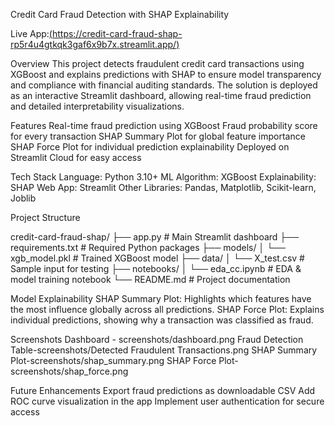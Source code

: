 Credit Card Fraud Detection with SHAP Explainability

Live App:[(https://credit-card-fraud-shap-rp5r4u4gtkqk3gaf6x9b7x.streamlit.app/)](https://credit-card-fraud-shap-rp5r4u4gtkqk3gaf6x9b7x.streamlit.app/)


Overview
 This project detects fraudulent credit card transactions using XGBoost and explains predictions with SHAP to ensure model transparency and compliance with financial auditing standards.
 The solution is deployed as an interactive Streamlit dashboard, allowing real-time fraud prediction and detailed interpretability visualizations.


Features
 Real-time fraud prediction using XGBoost
 Fraud probability score for every transaction
 SHAP Summary Plot for global feature importance
 SHAP Force Plot for individual prediction explainability
 Deployed on Streamlit Cloud for easy access


Tech Stack
 Language: Python 3.10+
 ML Algorithm: XGBoost
 Explainability: SHAP
 Web App: Streamlit
 Other Libraries: Pandas, Matplotlib, Scikit-learn, Joblib


Project Structure

credit-card-fraud-shap/
├── app.py                # Main Streamlit dashboard
├── requirements.txt      # Required Python packages
├── models/
│   └── xgb_model.pkl     # Trained XGBoost model
├── data/
│   └── X_test.csv        # Sample input for testing
├── notebooks/
│   └── eda_cc.ipynb      # EDA & model training notebook
└── README.md             # Project documentation


Model Explainability
SHAP Summary Plot: Highlights which features have the most influence globally across all predictions.
SHAP Force Plot: Explains individual predictions, showing why a transaction was classified as fraud.


Screenshots
  Dashboard - screenshots/dashboard.png
  Fraud Detection Table-screenshots/Detected Fraudulent Transactions.png
  SHAP Summary Plot-screenshots/shap_summary.png
  SHAP Force Plot-screenshots/shap_force.png


Future Enhancements
  Export fraud predictions as downloadable CSV
  Add ROC curve visualization in the app
  Implement user authentication for secure access






